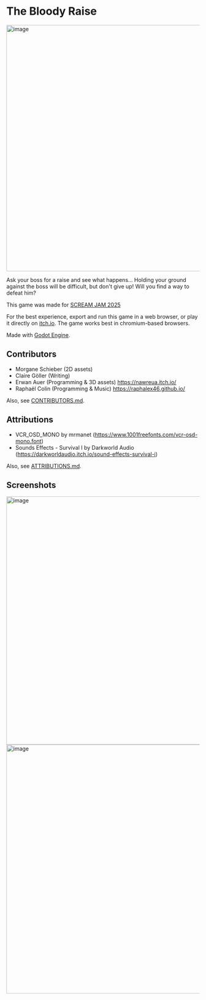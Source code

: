 # The Bloody Raise

<img width="1151" height="643" alt="image" src="https://github.com/user-attachments/assets/c12ff92d-6f91-4439-b4ff-46322ebe2470" />

Ask your boss for a raise and see what happens... Holding your ground against the boss will be difficult, but don't give up! Will you find a way to defeat him?

This game was made for [SCREAM JAM 2025](https://itch.io/jam/scream-jam-2025)

For the best experience, export and run this game in a web browser, or play it directly on [itch.io](https://nawreua.itch.io/the-bloody-raise). The game works best in chromium-based browsers.

Made with [Godot Engine](https://godotengine.org/).

## Contributors

- Morgane Schieber (2D assets)
- Claire Göller (Writing)
- Erwan Auer (Programming & 3D assets) <https://nawreua.itch.io/>
- Raphaël Colin (Programming & Music) <https://raphalex46.github.io/>
  
Also, see [CONTRIBUTORS.md](CONTRIBUTORS.md).

## Attributions

- VCR_OSD_MONO by mrmanet (<https://www.1001freefonts.com/vcr-osd-mono.font>)
- Sounds Effects - Survival I by Darkworld Audio (<https://darkworldaudio.itch.io/sound-effects-survival-i>)

Also, see [ATTRIBUTIONS.md](ATTRIBUTIONS.md).

## Screenshots

<img width="1152" height="648" alt="image" src="https://github.com/user-attachments/assets/3c97b394-2614-4419-b307-5523f919b984" />

<img width="1153" height="650" alt="image" src="https://github.com/user-attachments/assets/c06149a4-053f-4f77-ac36-9550f602b4a9" />
